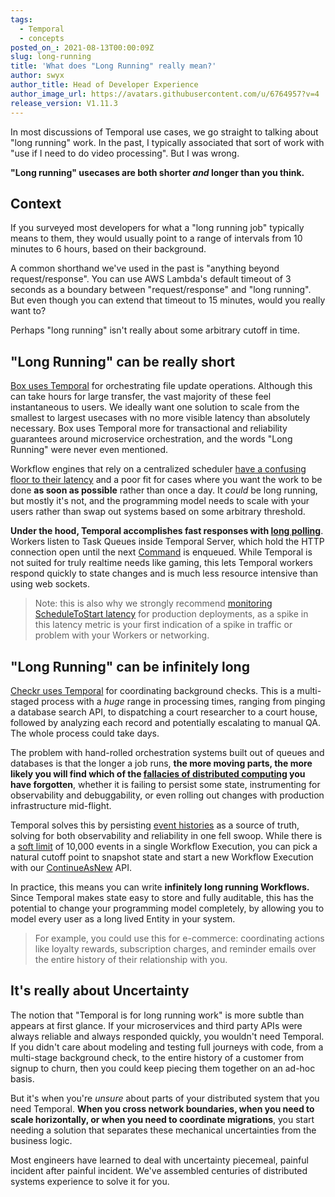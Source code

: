 ```yaml
---
tags:
  - Temporal
  - concepts
posted_on_: 2021-08-13T00:00:09Z
slug: long-running
title: 'What does "Long Running" really mean?'
author: swyx
author_title: Head of Developer Experience
author_image_url: https://avatars.githubusercontent.com/u/6764957?v=4
release_version: V1.11.3
---
```



<!--truncate-->

In most discussions of Temporal use cases, we go straight to talking about "long running" work. In the past, I typically associated that sort of work with "use if I need to do video processing". But I was wrong.

**"Long running" usecases are both shorter *and* longer than you think.**

## Context

If you surveyed most developers for what a "long running job" typically means to them, they would usually point to a range of intervals from 10 minutes to 6 hours, based on their background. 

A common shorthand we've used in the past is "anything beyond request/response". You can use AWS Lambda's default timeout of 3 seconds as a boundary between "request/response" and "long running". But even though you can extend that timeout to 15 minutes, would you really want to?

Perhaps "long running" isn't really about some arbitrary cutoff in time.

## "Long Running" can be really short

[Box uses Temporal](https://docs.temporal.io/blog/Temporal-a-central-brain-for-Box) for orchestrating file update operations. Although this can take hours for large transfer, the vast majority of these feel instantaneous to users. We ideally want one solution to scale from the smallest to largest usecases with no more visible latency than absolutely necessary. Box uses Temporal more for transactional and reliability guarantees around microservice orchestration, and the words "Long Running" were never even mentioned. 

Workflow engines that rely on a centralized scheduler [have a confusing floor to their latency](https://stackoverflow.com/questions/49902599/airflow-latency-between-tasks) and a poor fit for cases where you want the work to be done **as soon as possible** rather than once a day. It *could* be long running, but mostly it's not, and the programming model needs to scale with your users rather than swap out systems based on some arbitrary threshold.

**Under the hood, Temporal accomplishes fast responses with [long polling](https://ably.com/topic/long-polling)**. Workers listen to Task Queues inside Temporal Server, which hold the HTTP connection open until the next [Command](https://docs.temporal.io/docs/temporal-explained/introduction/#command) is enqueued. While Temporal is not suited for truly realtime needs like gaming, this lets Temporal workers respond quickly to state changes and is much less resource intensive than using web sockets.

> Note: this is also why we strongly recommend [monitoring ScheduleToStart latency](https://docs.temporal.io/docs/server/production-deployment#scaling-and-metrics) for production deployments, as a spike in this latency metric is your first indication of a spike in traffic or problem with your Workers or networking.

## "Long Running" can be infinitely long

[Checkr uses Temporal](https://docs.temporal.io/blog/how-temporal-simplified-checkr-workflows) for coordinating background checks. This is a multi-staged process with a *huge* range in processing times, ranging from pinging a database search API, to dispatching a court researcher to a court house, followed by analyzing each record and potentially escalating to manual QA. The whole process could take days.

The problem with hand-rolled orchestration systems built out of queues and databases is that the longer a job runs, **the more moving parts, the more likely you will find which of the [fallacies of distributed computing](https://en.wikipedia.org/wiki/Fallacies_of_distributed_computing) you have forgotten**, whether it is failing to persist some state, instrumenting for observability and debuggability, or even rolling out changes with production infrastructure mid-flight.

Temporal solves this by persisting [event histories](https://docs.temporal.io/docs/temporal-explained/introduction/#event-history) as a source of truth, solving for both observability and reliability in one fell swoop. While there is a [soft limit](https://docs.temporal.io/docs/server/production-deployment/#server-limits) of 10,000 events in a single Workflow Execution, you can pick a natural cutoff point to snapshot state and start a new Workflow Execution with our [ContinueAsNew](https://docs.temporal.io/docs/node/workflows/#why-continueasnew-is-needed) API. 

In practice, this means you can write **infinitely long running Workflows.** Since Temporal makes state easy to store and fully auditable, this has the potential to change your programming model completely, by allowing you to model every user as a long lived Entity in your system. 

> For example, you could use this for e-commerce: coordinating actions like loyalty rewards, subscription charges, and reminder emails over the entire history of their relationship with you.

## It's really about Uncertainty

The notion that "Temporal is for long running work" is more subtle than appears at first glance. If your microservices and third party APIs were always reliable and always responded quickly, you wouldn't need Temporal. If you didn't care about modeling and testing full journeys with code, from a multi-stage background check, to the entire history of a customer from signup to churn, then you could keep piecing them together on an ad-hoc basis.

But it's when you're *unsure* about parts of your distributed system that you need Temporal. **When you cross network boundaries, when you need to scale horizontally, or when you need to coordinate migrations**, you start needing a solution that separates these mechanical uncertainties from the business logic. 

Most engineers have learned to deal with uncertainty piecemeal, painful incident after painful incident. We've assembled centuries of distributed systems experience to solve it for you.
